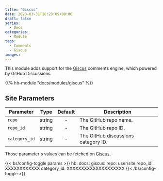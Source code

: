 ```yaml
---
title: "Giscus"
date: 2023-03-31T16:20:09+08:00
draft: false
series:
  - Docs
categories:
  - Module
tags:
  - Comments
  - Giscus
images:
---
```


This module adds support for the [Giscus](https://giscus.app) comments engine, which powered by GitHub Discussions.

<!--more-->

{{% hb-module "docs/modules/giscus" %}}

## Site Parameters

| Parameter | Type | Default | Description |
| --------- | :--: | :-----: | ----------- |
| `repo` | string | - | The GitHub repo name. |
| `repo_id` | string | - | The GitHub repo ID. |
| `category_id` | string | - | The GitHub discussions category ID. |

Those parameter's values can be fetched on [Giscus](https://giscus.app).

{{< bs/config-toggle params >}}
hb:
  docs:
    giscus:
      repo: user/site
      repo_id: XXXXXXXXXXXX
      category_id: XXXXXXXXXXXXXXXXXXXX
{{< /bs/config-toggle >}}
